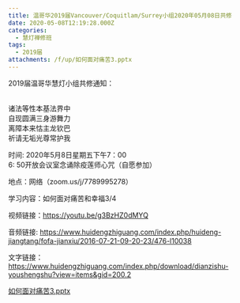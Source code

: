 ```yaml
---
title: 温哥华2019届Vancouver/Coquitlam/Surrey小组2020年05月08日共修
date: 2020-05-08T12:19:28.000Z
categories:
  - 慧灯禅修班
tags:
  - 2019届
attachments: /f/up/如何面对痛苦3.pptx
---
```

2019届温哥华慧灯小组共修通知：

<br/>诸法等性本基法界中
<br/>自现圆满三身游舞力
<br/>离障本来怙主龙钦巴
<br/>祈请无垢光尊常护我

时间:   2020年5月8日星期五下午7：00 
<br/>6: 50开放会议室念诵除疫莲师心咒（自愿参加）

地点：网络（zoom.us/j/7789995278）

学习内容：如何面对痛苦和幸福3/4

视频链接：https://youtu.be/g3BzHZ0dMYQ

音频链接: 
https://www.huidengzhiguang.com/index.php/huideng-jiangtang/fofa-jianxiu/2016-07-21-09-20-23/476-l10038

文字链接：https://www.huidengzhiguang.com/index.php/download/dianzishu-youshengshu?view=items&gid=200.2

[如何面对痛苦3.pptx](https://s3.ca-central-1.wasabisys.com/hddata/f.huidengchanxiu.net/hdv/f/up/如何面对痛苦3.pptx)